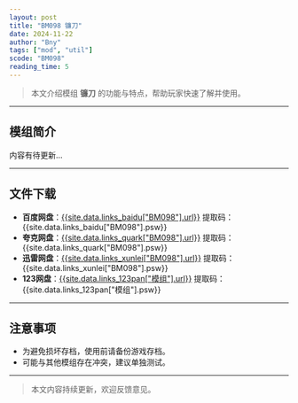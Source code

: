 ```yaml
---
layout: post
title: "BM098 镰刀"
date: 2024-11-22
author: "Bny"
tags: ["mod", "util"]
scode: "BM098"
reading_time: 5
---
```


> 本文介绍模组 **镰刀** 的功能与特点，帮助玩家快速了解并使用。

---

## 模组简介

内容有待更新...

---

## 文件下载
- **百度网盘**：[{{site.data.links_baidu["BM098"].url}}]({{site.data.links_baidu["BM098"].url}}) 提取码：{{site.data.links_baidu["BM098"].psw}}
- **夸克网盘**：[{{site.data.links_quark["BM098"].url}}]({{site.data.links_quark["BM098"].url}}) 提取码：{{site.data.links_quark["BM098"].psw}}
- **迅雷网盘**：[{{site.data.links_xunlei["BM098"].url}}]({{site.data.links_xunlei["BM098"].url}}) 提取码：{{site.data.links_xunlei["BM098"].psw}}
- **123网盘**：[{{site.data.links_123pan["模组"].url}}]({{site.data.links_123pan["模组"].url}}) 提取码：{{site.data.links_123pan["模组"].psw}}

---

## 注意事项
- 为避免损坏存档，使用前请备份游戏存档。
- 可能与其他模组存在冲突，建议单独测试。

---

> 本文内容持续更新，欢迎反馈意见。
